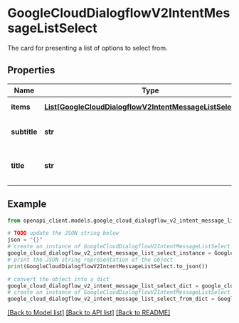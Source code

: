 # GoogleCloudDialogflowV2IntentMessageListSelect

The card for presenting a list of options to select from.

## Properties

Name | Type | Description | Notes
------------ | ------------- | ------------- | -------------
**items** | [**List[GoogleCloudDialogflowV2IntentMessageListSelectItem]**](GoogleCloudDialogflowV2IntentMessageListSelectItem.md) | Required. List items. | [optional] 
**subtitle** | **str** | Optional. Subtitle of the list. | [optional] 
**title** | **str** | Optional. The overall title of the list. | [optional] 

## Example

```python
from openapi_client.models.google_cloud_dialogflow_v2_intent_message_list_select import GoogleCloudDialogflowV2IntentMessageListSelect

# TODO update the JSON string below
json = "{}"
# create an instance of GoogleCloudDialogflowV2IntentMessageListSelect from a JSON string
google_cloud_dialogflow_v2_intent_message_list_select_instance = GoogleCloudDialogflowV2IntentMessageListSelect.from_json(json)
# print the JSON string representation of the object
print(GoogleCloudDialogflowV2IntentMessageListSelect.to_json())

# convert the object into a dict
google_cloud_dialogflow_v2_intent_message_list_select_dict = google_cloud_dialogflow_v2_intent_message_list_select_instance.to_dict()
# create an instance of GoogleCloudDialogflowV2IntentMessageListSelect from a dict
google_cloud_dialogflow_v2_intent_message_list_select_from_dict = GoogleCloudDialogflowV2IntentMessageListSelect.from_dict(google_cloud_dialogflow_v2_intent_message_list_select_dict)
```
[[Back to Model list]](../README.md#documentation-for-models) [[Back to API list]](../README.md#documentation-for-api-endpoints) [[Back to README]](../README.md)


